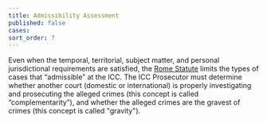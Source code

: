 ```yaml
---
title: Admissibility Assessment
published: false
cases:
sort_order: 7
---
```



Even when the temporal, territorial, subject matter, and personal jurisdictional requirements are satisfied, the [Rome Statute](https://www.icc-cpi.int/nr/rdonlyres/ea9aeff7-5752-4f84-be94-0a655eb30e16/0/rome_statute_english.pdf) limits the types of cases that “admissible” at the ICC. The ICC Prosecutor must determine whether another court (domestic or international) is properly investigating and prosecuting the alleged crimes (this concept is called “complementarity”), and whether the alleged crimes are the gravest of crimes (this concept is called "gravity").